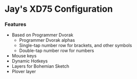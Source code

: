 # Jay's XD75 Configuration #

### Features ###

- Based on Programmer Dvorak
    + Programmer Dvorak alphas
    + Single-tap number row for brackets, and other symbols
    + Double-tap number row for numbers
- Mouse keys
- Dynamic Hotkeys
- Layers for Bohemian Sketch
- Plover layer